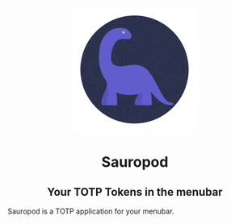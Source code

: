 <p align="center">
    <a href="https://getferdi.com">
      <img src="./logo.png" alt="Sauropod Logo" width="250"/>
    </a>
</p>

<h1 align="center">
  Sauropod
</h1>
<h2 align="center">
  Your TOTP Tokens in the menubar 
</h2>

Sauropod is a TOTP application for your menubar.